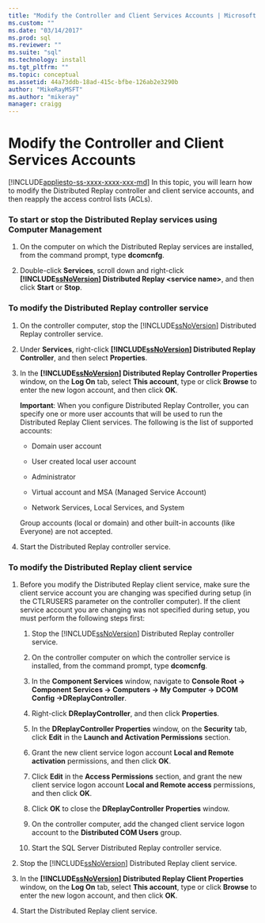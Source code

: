 ```yaml
---
title: "Modify the Controller and Client Services Accounts | Microsoft Docs"
ms.custom: ""
ms.date: "03/14/2017"
ms.prod: sql
ms.reviewer: ""
ms.suite: "sql"
ms.technology: install
ms.tgt_pltfrm: ""
ms.topic: conceptual
ms.assetid: 44a73ddb-18ad-415c-bfbe-126ab2e3290b
author: "MikeRayMSFT"
ms.author: "mikeray"
manager: craigg
---
```

# Modify the Controller and Client Services Accounts
[!INCLUDE[appliesto-ss-xxxx-xxxx-xxx-md](../../includes/appliesto-ss-xxxx-xxxx-xxx-md.md)]
  In this topic, you will learn how to modify the Distributed Replay controller and client service accounts, and then reapply the access control lists (ACLs).  
  
### To start or stop the Distributed Replay services using Computer Management  
  
1.  On the computer on which the Distributed Replay services are installed, from the command prompt, type **dcomcnfg**.  
  
2.  Double-click **Services**, scroll down and right-click **[!INCLUDE[ssNoVersion](../../includes/ssnoversion-md.md)] Distributed Replay \<service name>**, and then click **Start** or **Stop**.  
  
### To modify the Distributed Replay controller service  
  
1.  On the controller computer, stop the [!INCLUDE[ssNoVersion](../../includes/ssnoversion-md.md)] Distributed Replay controller service.  
  
2.  Under **Services**, right-click **[!INCLUDE[ssNoVersion](../../includes/ssnoversion-md.md)] Distributed Replay Controller**, and then select **Properties**.  
  
3.  In the **[!INCLUDE[ssNoVersion](../../includes/ssnoversion-md.md)] Distributed Replay Controller Properties** window, on the **Log On** tab, select **This account**, type or click **Browse** to enter the new logon account, and then click **OK**.  
  
     **Important**: When you configure Distributed Replay Controller, you can specify one or more user accounts that will be used to run the Distributed Replay Client services. The following is the list of supported accounts:  
  
    -   Domain user account  
  
    -   User created local user account  
  
    -   Administrator  
  
    -   Virtual account and MSA (Managed Service Account)  
  
    -   Network Services, Local Services, and System  
  
     Group accounts (local or domain) and other built-in accounts (like Everyone) are not accepted.  
  
4.  Start the Distributed Replay controller service.  
  
### To modify the Distributed Replay client service  
  
1.  Before you modify the Distributed Replay client service, make sure the client service account you are changing was specified during setup (in the CTLRUSERS parameter on the controller computer). If the client service account you are changing was not specified during setup, you must perform the following steps first:  
  
    1.  Stop the [!INCLUDE[ssNoVersion](../../includes/ssnoversion-md.md)] Distributed Replay controller service.  
  
    2.  On the controller computer on which the controller service is installed, from the command prompt, type **dcomcnfg**.  
  
    3.  In the **Component Services** window, navigate to **Console Root -> Component Services -> Computers -> My Computer -> DCOM Config ->DReplayController**.  
  
    4.  Right-click **DReplayController**, and then click **Properties**.  
  
    5.  In the **DReplayController Properties** window, on the **Security** tab, click **Edit** in the **Launch and Activation Permissions** section.  
  
    6.  Grant the new client service logon account **Local and Remote activation** permissions, and then click **OK**.  
  
    7.  Click **Edit** in the **Access Permissions** section, and grant the new client service logon account **Local and Remote access** permissions, and then click **OK**.  
  
    8.  Click **OK** to close the **DReplayController Properties** window.  
  
    9. On the controller computer, add the changed client service logon account to the **Distributed COM Users** group.  
  
    10. Start the SQL Server Distributed Replay controller service.  
  
2.  Stop the [!INCLUDE[ssNoVersion](../../includes/ssnoversion-md.md)] Distributed Replay client service.  
  
3.  In the **[!INCLUDE[ssNoVersion](../../includes/ssnoversion-md.md)] Distributed Replay Client Properties** window, on the **Log On** tab, select **This account**, type or click **Browse** to enter the new logon account, and then click **OK**.  
  
4.  Start the Distributed Replay client service.  
  
  
